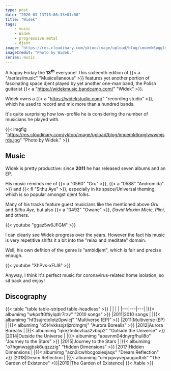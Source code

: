 ```yaml
---
type: post
date: "2020-03-13T18:00:33+01:00"
title: "Widek"
tags:
    - music
    - Widek
    - progressive metal
    - djent
image: "https://res.cloudinary.com/yktoo/image/upload/blog/imoemk6pqglvwwmjsrds.jpg"
imageCredit: "Photo by Widek."
series: music
---
```


A happy Friday the **13<sup>th</sup>** everyone! This sixteenth edition of {{< a "/series/music" "Musicellaneous" >}} features yet another portion of fascinating space djent played by yet another one-man band, the Polish guitarist {{< a "https://widekmusic.bandcamp.com/" "Widek" >}}.

Widek owns a {{< a "https://widekstudio.com/" "recording studio" >}}, which he used to record and mix more than a hundred bands.

It's quite surprising how low-profile he is considering the number of musicians he played with.

<!--more-->

{{< imgfig "https://res.cloudinary.com/yktoo/image/upload/blog/imoemk6pqglvwwmjsrds.jpg" "Photo by Widek." >}}

## Music

Widek is pretty productive: since **2011** he has released seven albums and an EP.

His music reminds me of {{< a "0560" "Gru" >}}, {{< a "0588" "Andromida" >}} and {{< fl "Sithu Aye" >}}, especially in its space/Universal theming, which is so popular amongst djent folks.

Many of his tracks feature guest musicians like the mentioned above *Gru* and *Sithu Aye*, but also {{< a "0492" "Owane" >}}, *David Maxim Micic*, *Plini*, and others.

{{< youtube "ggaz5w6JFGM" >}}

I can clearly see Widek progress over the years. However the fact his music is very repetitive shifts it a bit into the "relax and meditate" domain.

Well, his own defition of the genre is "ambidjent", which is fair and precise enough.

{{< youtube "XhPvs-xFlJ8" >}}

Anyway, I think it's perfect music for coronavirus-related home isolation, so sit back and enjoy!

## Discography

{{< table "table table-striped table-headless" >}}
|   |   |   |
|---|---|---|
|{{< albumimg "wkpsft0ftiylqdlr7rzv" "2010 songs" >}}             |2011|2010 songs             |
|{{< albumimg "hf3sujrctdlotz0pwicj" "Multiverse (EP)" >}}        |2011|Multiverse (EP)        |
|{{< albumimg "o5t4vkksxjzljzrdmgmj" "Aurora Borealis" >}}        |2012|Aurora Borealis        |
|{{< albumimg "qkeztmlicvtiaa2vbop2" "Outside the Universe" >}}   |2014|Outside the Universe   |
|{{< albumimg "aoavnm04dnyrgfhuil8o" "Journey to the Stars" >}}   |2015|Journey to the Stars   |
|{{< albumimg "o7hgmwsjgbsk6uqzzzig" "Hidden Dimensions" >}}      |2017|Hidden Dimensions      |
|{{< albumimg "axn2icwhbcgoxiesjaqx" "Dream Reflection" >}}       |2018|Dream Reflection       |
|{{< albumimg "cihrjxpvyvepaugudbi5" "The Garden of Existence" >}}|2019|The Garden of Existence|
{{< /table >}}





